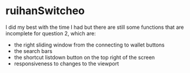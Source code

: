 # ruihanSwitcheo

I did my best with the time I had but there are still some functions that are incomplete for question 2, which are:
- the right sliding window from the connecting to wallet buttons
- the search bars
- the shortcut listdown button on the top right of the screen
- responsiveness to changes to the viewport  
